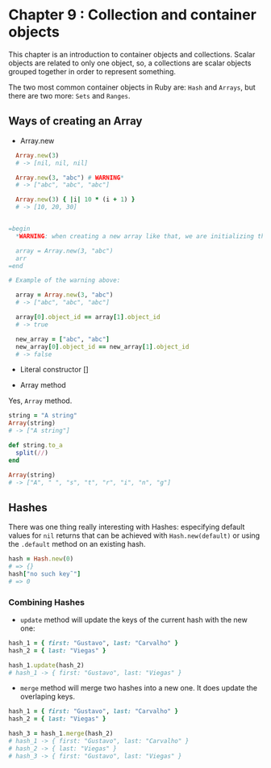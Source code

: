 # Chapter 9 : Collection and container objects

This chapter is an introduction to container objects and collections.
Scalar objects are related to only one object, so, a collections are scalar objects grouped together in order to represent something.

The two most common container objects in Ruby are: `Hash` and `Arrays`, but there are two more: `Sets` and `Ranges`.

## Ways of creating an Array

- Array.new

```ruby
  Array.new(3)
  # -> [nil, nil, nil]

  Array.new(3, "abc") # WARNING*
  # -> ["abc", "abc", "abc"]

  Array.new(3) { |i| 10 * (i + 1) }
  # -> [10, 20, 30]


=begin
  *WARNING: when creating a new array like that, we are initializing the same object. That means that a change in any one of them is a change in all of them, since they are all the same object.

  array = Array.new(3, "abc")
  arr
=end

# Example of the warning above:

  array = Array.new(3, "abc")
  # -> ["abc", "abc", "abc"]

  array[0].object_id == array[1].object_id
  # -> true

  new_array = ["abc", "abc"]
  new_array[0].object_id == new_array[1].object_id
  # -> false

```

- Literal constructor []

- Array method

Yes, `Array` method.

```ruby
string = "A string"
Array(string)
# -> ["A string"]

def string.to_a
  split(//)
end

Array(string)
# -> ["A", " ", "s", "t", "r", "i", "n", "g"]
```

## Hashes

There was one thing really interesting with Hashes: especifying default values for `nil` returns that can be achieved with `Hash.new(default)` or using the `.default` method on an existing hash.

```ruby
hash = Hash.new(0)
# => {}
hash["no such key˜"]
# => 0
```


### Combining Hashes

- `update` method will update the keys of the current hash with the new one:
```ruby
hash_1 = { first: "Gustavo", last: "Carvalho" }
hash_2 = { last: "Viegas" }

hash_1.update(hash_2)
# hash_1 -> { first: "Gustavo", last: "Viegas" }
```

- `merge` method will merge two hashes into a new one. It does update the overlaping keys.
```ruby
hash_1 = { first: "Gustavo", last: "Carvalho" }
hash_2 = { last: "Viegas" }

hash_3 = hash_1.merge(hash_2)
# hash_1 -> { first: "Gustavo", last: "Carvalho" }
# hash_2 -> { last: "Viegas" }
# hash_3 -> { first: "Gustavo", last: "Viegas" }
```
